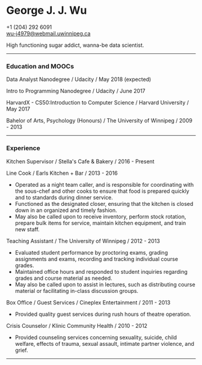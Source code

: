 # George J. J. Wu

+1 (204) 292 6091  
wu-j4979@webmail.uwinnipeg.ca

High functioning sugar addict, wanna-be data scientist.

---

### Education and MOOCs

Data Analyst Nanodegree / Udacity / May 2018 (expected)

Intro to Programming Nanodegree / Udacity / June 2017

HarvardX - CS50:Introduction to Computer Science / Harvard University / May 2017

Bahelor of Arts, Psychology (Honours) / The University of Winnipeg / 2009 - 2013

---

### Experience

Kitchen Supervisor / Stella's Cafe & Bakery / 2016 - Present

Line Cook / Earls Kitchen + Bar / 2013 - 2016
* Operated as a night team caller, and is responsible for coordinating with the sous-chef and other cooks to ensure that food is prepared quickly and to standards during dinner service. 
* Functioned as the designated closer, ensuring that the kitchen is closed down in an organized and timely fashion. 
* May also be called upon to receive inventory, perform stock rotation, prepare bulk items for service, maintain kitchen equipment, and train new staff.

Teaching Assistant / The University of Winnipeg / 2012 - 2013
* Evaluated student performance by proctoring exams, grading assignments and exams, recording and tracking individual course grades.
* Maintained office hours and responded to student inquiries regarding grades and course material as needed.
* May also be called upon to assist in lectures, such as distributing course material or facilitating in-class discussion groups.

Box Office / Guest Services / Cineplex Entertainment / 2011 - 2013
* Provided quality guest services during rush hours of theatre operation.

Crisis Counselor / Klinic Community Health / 2010 - 2012
* Provided counseling services concerning sexuality, suicide, child welfare, effects of trauma, sexual assault, intimate partner violence, and grief.

---
